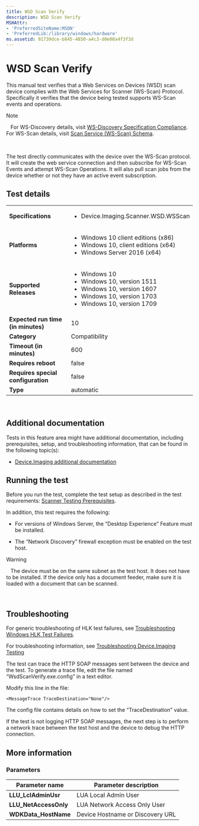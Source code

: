 ```yaml
---
title: WSD Scan Verify
description: WSD Scan Verify
MSHAttr:
- 'PreferredSiteName:MSDN'
- 'PreferredLib:/library/windows/hardware'
ms.assetid: 91739dce-b845-4850-a4c3-d0e08a4f3f3d
---
```


# <span id="p_hlk_test.ac904c9d-4117-4d89-ae72-476aa618255c"></span>WSD Scan Verify


This manual test verifies that a Web Services on Devices (WSD) scan device complies with the Web Services for Scanner (WS-Scan) Protocol. Specifically it verifies that the device being tested supports WS-Scan events and operations.

>[!NOTE]
>  
For WS-Discovery details, visit [WS-Discovery Specification Compliance](http://go.microsoft.com/fwlink/?LinkId=232675). For WS-Scan details, visit [Scan Service (WS-Scan) Schema](http://go.microsoft.com/fwlink/?LinkId=232676).

 

The test directly communicates with the device over the WS-Scan protocol. It will create the web service connection and then subscribe for WS-Scan Events and attempt WS-Scan Operations. It will also pull scan jobs from the device whether or not they have an active event subscription.

## Test details
|||
|---|---|
| **Specifications**  | <ul><li>Device.Imaging.Scanner.WSD.WSScan</li></ul> |  
| **Platforms**   | <ul><li>Windows 10 client editions (x86)</li><li>Windows 10, client editions (x64)</li><li>Windows Server 2016 (x64)</li></ul> |
| **Supported Releases** | <ul><li>Windows 10</li><li>Windows 10, version 1511</li><li>Windows 10, version 1607</li><li>Windows 10, version 1703</li><li>Windows 10, version 1709</li></ul> |
|**Expected run time (in minutes)**| 10 |
|**Category**| Compatibility |
|**Timeout (in minutes)**| 600 |
|**Requires reboot**| false |
|**Requires special configuration**| false |
|**Type**| automatic |

 

## <span id="Additional_documentation"></span><span id="additional_documentation"></span><span id="ADDITIONAL_DOCUMENTATION"></span>Additional documentation


Tests in this feature area might have additional documentation, including prerequisites, setup, and troubleshooting information, that can be found in the following topic(s):

-   [Device.Imaging additional documentation](device-imaging-additional-documentation.md)

## <span id="Running_the_test"></span><span id="running_the_test"></span><span id="RUNNING_THE_TEST"></span>Running the test


Before you run the test, complete the test setup as described in the test requirements: [Scanner Testing Prerequisites](scanner-testing-prerequisites.md).

In addition, this test requires the following:

-   For versions of Windows Server, the “Desktop Experience” Feature must be installed.

-   The “Network Discovery” firewall exception must be enabled on the test host.

>[!WARNING]
>  
The device must be on the same subnet as the test host. It does not have to be installed. If the device only has a document feeder, make sure it is loaded with a document that can be scanned.

 

## <span id="Troubleshooting"></span><span id="troubleshooting"></span><span id="TROUBLESHOOTING"></span>Troubleshooting


For generic troubleshooting of HLK test failures, see [Troubleshooting Windows HLK Test Failures](..\user\troubleshooting-windows-hlk-test-failures.md).

For troubleshooting information, see [Troubleshooting Device.Imaging Testing](troubleshooting-deviceimaging-testing.md)

The test can trace the HTTP SOAP messages sent between the device and the test. To generate a trace file, edit the file named “WsdScanVerify.exe.config” in a text editor.

Modify this line in the file:

``` syntax
<MessageTrace TraceDestination="None"/>
```

The config file contains details on how to set the “TraceDestination” value.

If the test is not logging HTTP SOAP messages, the next step is to perform a network trace between the test host and the device to debug the HTTP connection.

## <span id="More_information"></span><span id="more_information"></span><span id="MORE_INFORMATION"></span>More information


### <span id="Parameters"></span><span id="parameters"></span><span id="PARAMETERS"></span>Parameters

| Parameter name         | Parameter description            |
|------------------------|----------------------------------|
| **LLU\_LclAdminUsr**   | LUA Local Admin User             |
| **LLU\_NetAccessOnly** | LUA Network Access Only User     |
| **WDKData\_HostName**  | Device Hostname or Discovery URL |

 

 

 







